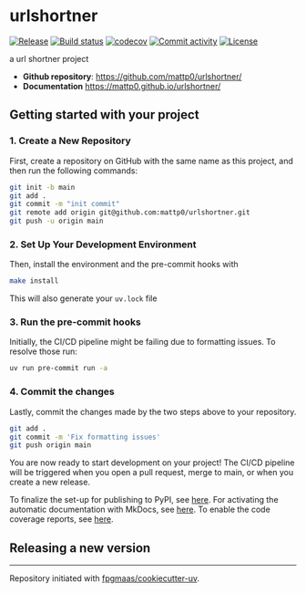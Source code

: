 # urlshortner

[![Release](https://img.shields.io/github/v/release/mattp0/urlshortner)](https://img.shields.io/github/v/release/mattp0/urlshortner)
[![Build status](https://img.shields.io/github/actions/workflow/status/mattp0/urlshortner/main.yml?branch=main)](https://github.com/mattp0/urlshortner/actions/workflows/main.yml?query=branch%3Amain)
[![codecov](https://codecov.io/gh/mattp0/urlshortner/branch/main/graph/badge.svg)](https://codecov.io/gh/mattp0/urlshortner)
[![Commit activity](https://img.shields.io/github/commit-activity/m/mattp0/urlshortner)](https://img.shields.io/github/commit-activity/m/mattp0/urlshortner)
[![License](https://img.shields.io/github/license/mattp0/urlshortner)](https://img.shields.io/github/license/mattp0/urlshortner)

a url shortner project

- **Github repository**: <https://github.com/mattp0/urlshortner/>
- **Documentation** <https://mattp0.github.io/urlshortner/>

## Getting started with your project

### 1. Create a New Repository

First, create a repository on GitHub with the same name as this project, and then run the following commands:

```bash
git init -b main
git add .
git commit -m "init commit"
git remote add origin git@github.com:mattp0/urlshortner.git
git push -u origin main
```

### 2. Set Up Your Development Environment

Then, install the environment and the pre-commit hooks with

```bash
make install
```

This will also generate your `uv.lock` file

### 3. Run the pre-commit hooks

Initially, the CI/CD pipeline might be failing due to formatting issues. To resolve those run:

```bash
uv run pre-commit run -a
```

### 4. Commit the changes

Lastly, commit the changes made by the two steps above to your repository.

```bash
git add .
git commit -m 'Fix formatting issues'
git push origin main
```

You are now ready to start development on your project!
The CI/CD pipeline will be triggered when you open a pull request, merge to main, or when you create a new release.

To finalize the set-up for publishing to PyPI, see [here](https://fpgmaas.github.io/cookiecutter-uv/features/publishing/#set-up-for-pypi).
For activating the automatic documentation with MkDocs, see [here](https://fpgmaas.github.io/cookiecutter-uv/features/mkdocs/#enabling-the-documentation-on-github).
To enable the code coverage reports, see [here](https://fpgmaas.github.io/cookiecutter-uv/features/codecov/).

## Releasing a new version



---

Repository initiated with [fpgmaas/cookiecutter-uv](https://github.com/fpgmaas/cookiecutter-uv).
